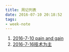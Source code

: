 ```yaml
---
title: 周记列表
date: 2016-07-10 20:18:52
tags:
- week-note
---
```


1. [2016-7-10 pain and gain](/2010/07/10/week-notes/16-07-10/)
2. [2016-7-16技术为主](/2010/07/10/week-notes/16-07-17/)